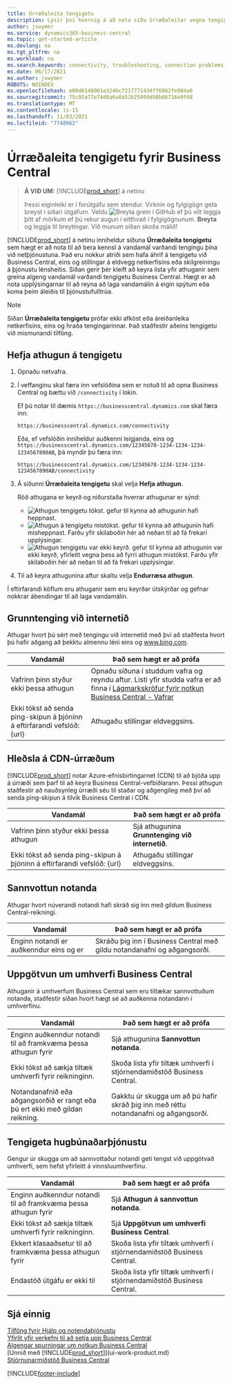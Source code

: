 ```yaml
---
title: Úrræðaleita tengigetu
description: Lýsir því hvernig á að nota síðu úrræðaleitar vegna tengigetu til að bera kennsl á og laga vandamál við að tengjast Business Central á netinu.
author: jswymer
ms.service: dynamics365-business-central
ms.topic: get-started-article
ms.devlang: na
ms.tgt_pltfrm: na
ms.workload: na
ms.search.keywords: connectivity, troubleshooting, connection problems
ms.date: 06/17/2021
ms.author: jswymer
ROBOTS: NOINDEX
ms.openlocfilehash: e08d6148001e324bc7217771434ff6862fe984a6
ms.sourcegitcommit: 75c05a77e74d8a6a8a52b25999d98b66716e0f68
ms.translationtype: MT
ms.contentlocale: is-IS
ms.lasthandoff: 11/03/2021
ms.locfileid: "7748962"
---
```

# <a name="troubleshoot-connectivity-for-business-central"></a>Úrræðaleita tengigetu fyrir Business Central

> **Á VIÐ UM:** [!INCLUDE[prod_short](includes/prod_short.md)] á netinu
>
> Þessi eiginleiki er í forútgáfu sem stendur. Virknin og fylgigögn geta breyst í síðari útgáfum. Veldu ![Breyta grein í GitHub](media/github-edit-pencil.png) ef þú vilt leggja þitt af mörkum ef þú rekur augun í eitthvað í fylgigögnunum. **Breyta** og leggja til breytingar. Við munum síðan skoða málið!

[!INCLUDE[prod_short](includes/prod_short.md)] á netinu inniheldur síðuna **Úrræðaleita tengigetu** sem hægt er að nota til að bera kennsl á vandamál varðandi tengingu þína við netþjónustuna. Það eru nokkur atriði sem hafa áhrif á tengigetu við Business Central, eins og stillingar á eldvegg netkerfisins eða skilgreiningu á þjónustu lénsheitis. Síðan gerir þér kleift að keyra lista yfir athuganir sem greina algeng vandamál varðandi tengigetu Business Central. Hægt er að nota upplýsingarnar til að reyna að laga vandamálin á eigin spýtum eða koma þeim áleiðis til þjónustufulltrúa.

> [!NOTE]
> Síðan **Úrræðaleita tengigetu** prófar ekki afköst eða áreiðanleika netkerfisins, eins og hraða tengingarinnar. Það staðfestir aðeins tengigetu við mismunandi tilföng.

## <a name="start-the-connectivity-check"></a>Hefja athugun á tengigetu 

1. Opnaðu netvafra.
2. Í veffanginu skal færa inn vefslóðina sem er notuð til að opna Business Central og bættu við `/connectivity` í lokin. 

    Ef þú notar til dæmis `https://businesscentral.dynamics.com` skal færa inn:

    ```http
    https://businesscentral.dynamics.com/connectivity
    ```

    Eða, ef vefslóðin inniheldur auðkenni leigjanda, eins og `https://businesscentral.dynamics.com/12345678-1234-1234-1234-1234567890AB`, þá myndir þú færa inn:

    ```http
    https://businesscentral.dynamics.com/12345678-1234-1234-1234-1234567890AB/connectivity
    ```
 
3. Á síðunni **Úrræðaleita tengigetu** skal velja **Hefja athugun**.

    Röð athugana er keyrð og niðurstaða hverrar athugunar er sýnd:

    - ![Athugun tengigetu tókst.](media/connectivity-check.png) gefur til kynna að athugunin hafi heppnast.
    - ![Athugun á tengigetu mistókst.](media/connectivity-failed.png) gefur til kynna að athugunin hafi misheppnast. Farðu yfir skilaboðin hér að neðan til að fá frekari upplýsingar.
    - ![Athugun tengigetu var ekki keyrð.](media/connectivity-blocked.png) gefur til kynna að athugunin var ekki keyrð, yfirleitt vegna þess að fyrri athugun mistókst. Farðu yfir skilaboðin hér að neðan til að fá frekari upplýsingar.

4. Til að keyra athugunina aftur skaltu velja **Endurræsa athugun**.

Í eftirfarandi köflum eru athuganir sem eru keyrðar útskýrðar og gefnar nokkrar ábendingar til að laga vandamálin.

## <a name="basic-internet-connectivity"></a>Grunntenging við internetið

Athugar hvort þú sért með tengingu við internetið með því að staðfesta hvort þú hafir aðgang að þekktu almennu léni eins og www.bing.com.

|Vandamál|Það sem hægt er að prófa|
|-------|-------------|
|Vafrinn þinn styður ekki þessa athugun|Opnaðu síðuna í studdum vafra og reyndu aftur. Listi yfir studda vafra er að finna í [Lágmarkskröfur fyrir notkun Business Central - Vafrar](product-requirements.md#browsers)|
|Ekki tókst að senda ping-skipun á þjóninn á eftirfarandi vefslóð: {url}|Athugaðu stillingar eldveggsins.|

## <a name="cdn-content-delivery-network-resources-loading"></a>Hleðsla á CDN-úrræðum

[!INCLUDE[prod_short](includes/prod_short.md)] notar Azure-efnisbirtingarnet (CDN) til að bjóða upp á úrræði sem þarf til að keyra Business Central-vefbiðlarann. Þessi athugun staðfestir að nauðsynleg úrræði séu til staðar og aðgengileg með því að senda ping-skipun á tilvik Business Central í CDN.

|Vandamál|Það sem hægt er að prófa|
|-------|-------------|
|Vafrinn þinn styður ekki þessa athugun|Sjá athugunina **Grunntenging við internetið**.|
|Ekki tókst að senda ping-skipun á þjóninn á eftirfarandi vefslóð: {url}|Athugaðu stillingar eldveggsins.|

## <a name="user-authentication"></a>Sannvottun notanda

Athugar hvort núverandi notandi hafi skráð sig inn með gildum Business Central-reikningi.

|Vandamál|Það sem hægt er að prófa|
|-------|-------------|
|Enginn notandi er auðkenndur eins og er|Skráðu þig inn í Business Central með gildu notandanafni og aðgangsorði.|

## <a name="business-central-environments-discovery"></a>Uppgötvun um umhverfi Business Central

Athuganir á umhverfum Business Central sem eru tiltækar sannvottuðum notanda, staðfestir síðan hvort hægt sé að auðkenna notandann í umhverfinu.
<!-- example: Your user name or password is incorrect, or you do not have a valid account.. Request duration: 332 milliseconds)-->

|Vandamál|Það sem hægt er að prófa|
|-------|-------------|
|Enginn auðkenndur notandi til að framkvæma þessa athugun fyrir|Sjá athugunina **Sannvottun notanda**.|
|Ekki tókst að sækja tiltæk umhverfi fyrir reikninginn.|Skoða lista yfir tiltæk umhverfi í stjórnendamiðstöð Business Central.|
|Notandanafnið eða aðgangsorðið er rangt eða þú ert ekki með gildan reikning.| Gakktu úr skugga um að þú hafir skráð þig inn með réttu notandanafni og aðgangsorði.|

## <a name="application-service-connectivity"></a>Tengigeta hugbúnaðarþjónustu

Gengur úr skugga um að sannvottaður notandi geti tengst við uppgötvað umhverfi, sem hefst yfirleitt á vinnsluumhverfinu.

|Vandamál|Það sem hægt er að prófa|
|-------|-------------|
|Enginn auðkenndur notandi til að framkvæma þessa athugun fyrir|Sjá **Athugun á sannvottun notanda**.|
|Ekki tókst að sækja tiltæk umhverfi fyrir reikninginn.|Sjá **Uppgötvun um umhverfi Business Central**.|
|Ekkert klasaaðsetur til að framkvæma þessa athugun fyrir|Skoða lista yfir tiltæk umhverfi í stjórnendamiðstöð Business Central.|
|Endastöð útgáfu er ekki til|Skoða lista yfir tiltæk umhverfi í stjórnendamiðstöð Business Central.|

## <a name="see-also"></a>Sjá einnig

[Tilföng fyrir Hjálp og notendaþjónustu](product-help-and-support.md)  
[Yfirlit yfir verkefni til að setja upp Business Central](setup.md)  
[Algengar spurningar um notkun Business Central](across-faq.yml)  
[Unnið með [!INCLUDE[prod_short](includes/prod_short.md)]](ui-work-product.md)  
[Stjórnunarmiðstöð Business Central](/dynamics365/business-central/dev-itpro/administration/tenant-admin-center)

[!INCLUDE[footer-include](includes/footer-banner.md)]
